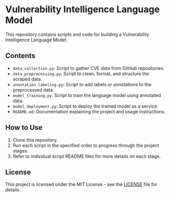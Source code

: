 # Vulnerability Intelligence Language Model

This repository contains scripts and code for building a Vulnerability Intelligence Language Model.

## Contents

- `data_collection.py`: Script to gather CVE data from GitHub repositories.
- `data_preprocessing.py`: Script to clean, format, and structure the scraped data.
- `annotation_labeling.py`: Script to add labels or annotations to the preprocessed data.
- `model_training.py`: Script to train the language model using annotated data.
- `model_deployment.py`: Script to deploy the trained model as a service.
- `README.md`: Documentation explaining the project and usage instructions.

## How to Use

1. Clone this repository.
2. Run each script in the specified order to progress through the project stages.
3. Refer to individual script README files for more details on each stage.

## License

This project is licensed under the MIT License - see the [LICENSE](LICENSE) file for details.
